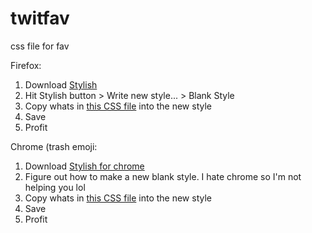 # twitfav
css file for fav

Firefox:
1. Download [Stylish](https://addons.mozilla.org/en-us/firefox/addon/stylish/)<br>
2. Hit Stylish button > Write new style... > Blank Style<br>
3. Copy whats in [this CSS file](star.css) into the new style<br>
4. Save<br>
5. Profit

Chrome (trash emoji:
1. Download [Stylish for chrome](https://chrome.google.com/webstore/detail/stylish/fjnbnpbmkenffdnngjfgmeleoegfcffe?hl=en)
2. Figure out how to make a new blank style. I hate chrome so I'm not helping you lol
3. Copy whats in [this CSS file](star.css) into the new style
4. Save
5. Profit

